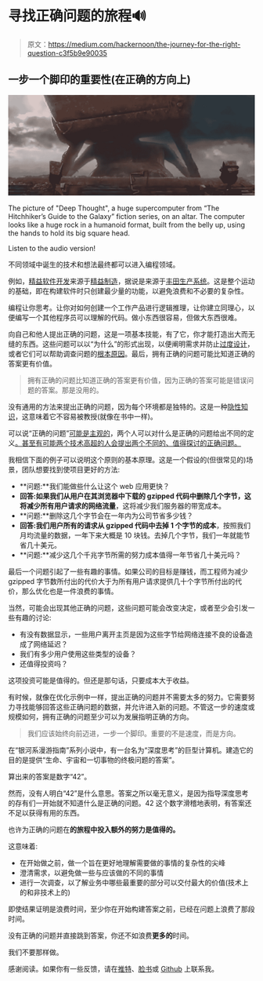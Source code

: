 # 寻找正确问题的旅程🔊

> 原文：<https://medium.com/hackernoon/the-journey-for-the-right-question-c3f5b9e90035>

## 一步一个脚印的重要性(在正确的方向上)

![](img/d41aacd565b38795dcbcbfd6b87f1377.png)

The picture of "Deep Thought", a huge supercomputer from “The Hitchhiker’s Guide to the Galaxy” fiction series, on an altar. The computer looks like a huge rock in a humanoid format, built from the belly up, using the hands to hold its big square head.

Listen to the audio version!

不同领域中诞生的技术和想法最终都可以进入编程领域。

例如，[精益软件开发](https://en.wikipedia.org/wiki/Lean_software_development)来源于[精益制造](https://en.wikipedia.org/wiki/Lean_manufacturing)，据说是来源于[丰田生产系统](https://en.wikipedia.org/wiki/Toyota_Production_System)。这是整个运动的基础，即在构建软件时只创建最少量的功能，以避免浪费和不必要的复杂性。

编程让你思考。让你对如何创建一个工作产品进行逻辑推理，让你建立同理心，以便编写一个其他程序员可以理解的代码。做小东西很容易，但做大东西很难。

向自己和他人提出正确的问题，这是一项基本技能，有了它，你才能打造出大而无缝的东西。这些问题可以以“为什么”的形式出现，以便阐明需求并防止[过度设计](/@fagnerbrack/how-to-accept-over-engineering-for-what-it-really-is-6fca9a919263)，或者它们可以帮助调查问题的[根本原因](https://hackernoon.com/how-to-find-the-best-solution-for-a-bug-33818838502)。最后，拥有正确的问题可能比知道正确的答案更有价值。

> 拥有正确的问题比知道正确的答案更有价值，因为正确的答案可能是错误问题的答案。那是没用的。

没有通用的方法来提出正确的问题，因为每个环境都是独特的。这是一种[隐性知识](https://en.wikipedia.org/wiki/Tacit_knowledge)，这意味着它不容易被教授(就像在书中一样)。

可以说“正确的问题”[可能是主观的](/@fagnerbrack/programming-subjective-discussion-9c177c31807f)，两个人可以对什么是正确的问题给出不同的定义[。甚至有可能两个技术高超的人会提出两个不同的、值得探讨的正确问题。](/@fagnerbrack/wittgenstein-s-beetle-in-software-engineering-dcea89a5db92)

我相信下面的例子可以说明这个原则的基本原理。这是一个假设的(但很常见的)场景，团队想要找到使项目更好的方法:

*   **问题:**我们能做些什么让这个 web 应用更快？
*   **回答:**如果我们从用户在其浏览器中下载的 gzipped 代码中删除几个字节，这将减少**所有用户请求的网络流量**，这将减少我们服务器的带宽成本。
*   **问题:**删除这几个字节会在一年内为公司节省多少钱？
*   **回答:**我们用户所有的请求**从 gzipped 代码中去掉 1 个字节的成本**，按照我们月均流量的数据，一年下来大概是 10 块钱。去掉几个字节，我们一年就能节省几十美元。
*   **问题:**减少这几个千兆字节所需的努力成本值得一年节省几十美元吗？

最后一个问题引起了一些有趣的事情。如果公司的目标是赚钱，而工程师为减少 gzipped 字节数所付出的代价大于为所有用户请求提供几十个字节所付出的代价，那么优化也是一件浪费的事情。

当然，可能会出现其他正确的问题，这些问题可能会改变决定，或者至少会引发一些有趣的讨论:

*   有没有数据显示，一些用户离开主页是因为这些字节给网络连接不良的设备造成了网络延迟？
*   我们有多少用户使用这些类型的设备？
*   还值得投资吗？

这项投资可能是值得的。但还是那句话，只要成本大于收益。

有时候，就像在优化示例中一样，提出正确的问题并不需要太多的努力。它需要努力寻找能够回答这些正确问题的数据，并允许进入新的问题。不管这一步的速度或规模如何，拥有正确的问题至少可以为发展指明正确的方向。

> 我们应该始终向前迈进，一步一个脚印。重要的不是速度，而是方向。

在“银河系漫游指南”系列小说中，有一台名为“深度思考”的巨型计算机。建造它的目的是提供“生命、宇宙和一切事物的终极问题的答案”。

算出来的答案是数字“42”。

然而，没有人明白“42”是什么意思。答案之所以毫无意义，是因为指导深度思考的存有们一开始就不知道什么是正确的问题。42 这个数字滑稽地表明，有答案还不足以获得有用的东西。

也许为正确的问题在**的旅程中投入额外的努力是值得的。**

这意味着:

*   在开始做之前，做一个旨在更好地理解需要做的事情的复杂性的尖峰
*   澄清需求，以避免做一些与应该做的不同的事情
*   进行一次调查，以了解业务中哪些最重要的部分可以交付最大的价值(技术上的和非技术上的)

即使结果证明是浪费时间，至少你在开始构建答案之前，已经在问题上浪费了那段时间。

没有正确的问题并直接跳到答案，你还不如浪费**更多的**时间。

我们不要那样做。

感谢阅读。如果你有一些反馈，请在[推特](https://twitter.com/FagnerBrack)、[脸书](https://www.facebook.com/fagner.brack)或 [Github](http://github.com/FagnerMartinsBrack) 上联系我。